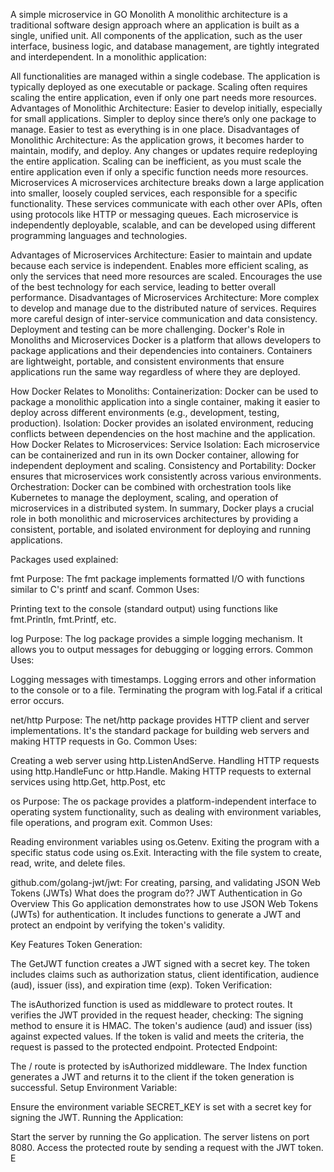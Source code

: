 A simple microservice in GO Monolith A monolithic architecture is a traditional software design approach where an application is built as a single, unified unit. All components of the application, such as the user interface, business logic, and database management, are tightly integrated and interdependent. In a monolithic application:

All functionalities are managed within a single codebase. The application is typically deployed as one executable or package. Scaling often requires scaling the entire application, even if only one part needs more resources. Advantages of Monolithic Architecture: Easier to develop initially, especially for small applications. Simpler to deploy since there’s only one package to manage. Easier to test as everything is in one place. Disadvantages of Monolithic Architecture: As the application grows, it becomes harder to maintain, modify, and deploy. Any changes or updates require redeploying the entire application. Scaling can be inefficient, as you must scale the entire application even if only a specific function needs more resources. Microservices A microservices architecture breaks down a large application into smaller, loosely coupled services, each responsible for a specific functionality. These services communicate with each other over APIs, often using protocols like HTTP or messaging queues. Each microservice is independently deployable, scalable, and can be developed using different programming languages and technologies.

Advantages of Microservices Architecture: Easier to maintain and update because each service is independent. Enables more efficient scaling, as only the services that need more resources are scaled. Encourages the use of the best technology for each service, leading to better overall performance. Disadvantages of Microservices Architecture: More complex to develop and manage due to the distributed nature of services. Requires more careful design of inter-service communication and data consistency. Deployment and testing can be more challenging. Docker's Role in Monoliths and Microservices Docker is a platform that allows developers to package applications and their dependencies into containers. Containers are lightweight, portable, and consistent environments that ensure applications run the same way regardless of where they are deployed.

How Docker Relates to Monoliths: Containerization: Docker can be used to package a monolithic application into a single container, making it easier to deploy across different environments (e.g., development, testing, production). Isolation: Docker provides an isolated environment, reducing conflicts between dependencies on the host machine and the application. How Docker Relates to Microservices: Service Isolation: Each microservice can be containerized and run in its own Docker container, allowing for independent deployment and scaling. Consistency and Portability: Docker ensures that microservices work consistently across various environments. Orchestration: Docker can be combined with orchestration tools like Kubernetes to manage the deployment, scaling, and operation of microservices in a distributed system. In summary, Docker plays a crucial role in both monolithic and microservices architectures by providing a consistent, portable, and isolated environment for deploying and running applications.

Packages used explained:

fmt Purpose: The fmt package implements formatted I/O with functions similar to C's printf and scanf.
Common Uses:

Printing text to the console (standard output) using functions like fmt.Println, fmt.Printf, etc.

log Purpose: The log package provides a simple logging mechanism. It allows you to output messages for debugging or logging errors.
Common Uses:

Logging messages with timestamps. Logging errors and other information to the console or to a file. Terminating the program with log.Fatal if a critical error occurs.

net/http Purpose: The net/http package provides HTTP client and server implementations. It's the standard package for building web servers and making HTTP requests in Go.
Common Uses:

Creating a web server using http.ListenAndServe. Handling HTTP requests using http.HandleFunc or http.Handle. Making HTTP requests to external services using http.Get, http.Post, etc

os Purpose: The os package provides a platform-independent interface to operating system functionality, such as dealing with environment variables, file operations, and program exit.
Common Uses:

Reading environment variables using os.Getenv. Exiting the program with a specific status code using os.Exit. Interacting with the file system to create, read, write, and delete files.

github.com/golang-jwt/jwt: For creating, parsing, and validating JSON Web Tokens (JWTs)
What does the program do?? JWT Authentication in Go Overview This Go application demonstrates how to use JSON Web Tokens (JWTs) for authentication. It includes functions to generate a JWT and protect an endpoint by verifying the token's validity.

Key Features Token Generation:

The GetJWT function creates a JWT signed with a secret key. The token includes claims such as authorization status, client identification, audience (aud), issuer (iss), and expiration time (exp). Token Verification:

The isAuthorized function is used as middleware to protect routes. It verifies the JWT provided in the request header, checking: The signing method to ensure it is HMAC. The token's audience (aud) and issuer (iss) against expected values. If the token is valid and meets the criteria, the request is passed to the protected endpoint. Protected Endpoint:

The / route is protected by isAuthorized middleware. The Index function generates a JWT and returns it to the client if the token generation is successful. Setup Environment Variable:

Ensure the environment variable SECRET_KEY is set with a secret key for signing the JWT. Running the Application:

Start the server by running the Go application. The server listens on port 8080. Access the protected route by sending a request with the JWT token. E
